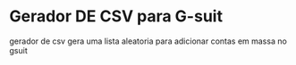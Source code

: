 # Gerador DE CSV para G-suit
gerador de csv
gera uma lista aleatoria para adicionar contas em massa no gsuit
